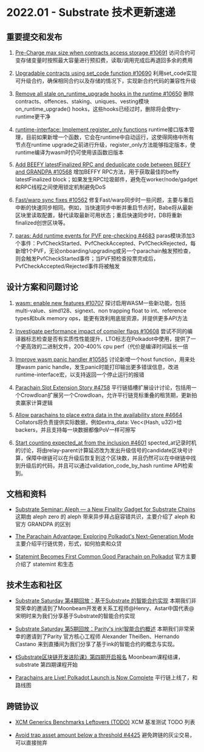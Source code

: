 # 2022.01 - Substrate 技术更新速递

## 重要提交和发布

1. [Pre-Charge max size when contracts access storage #10691](https://github.com/paritytech/substrate/pull/10691) 访问合约可变存储变量时按照最大容量进行预扣费，读取/调用完成后再退回多余的费用  

2. [Upgradable contracts using set_code function #10690](https://github.com/paritytech/substrate/pull/10690) 利用set_code实现可升级合约，确保相同合约以及存储的情况下，实现新合约代码的兼容性升级  

3. [Remove all stale on_runtime_upgrade hooks in the runtime #10650](https://github.com/paritytech/substrate/pull/10650) 删除contracts、offences、staking、uniques、vesting模块on_runtime_upgrade() hooks，这些hooks已经过时，删除将会使try-runtime更干净

4. [runtime-interface: Implement register_only functions](https://github.com/paritytech/substrate/pull/10640) runtime接口版本管理，目前如果新增一个函数，它会在runtime中自动运行，这使得网络中所有节点在runtime upgrade之前进行升级，register_only方法能够指定版本，使runtime编译为wasm时仍可使用该函数旧版本

5. [Add BEEFY latestFinalized RPC and deduplicate code between BEEFY and GRANDPA #10568](https://github.com/paritytech/substrate/pull/10568) 增加BEFFY RPC方法，用于获取最佳的beffy latestFinalized block；如果发生RPC垃圾邮件，避免在worker/node/gadget和RPC线程之间使用锁定机制避免DoS

6. [Fast/warp sync fixes #10562](https://github.com/paritytech/substrate/pull/10562) 修复Fast/warp同步时一些问题，主要与重启中断的快速同步相同。例如，当快速同步中断并重启节点时，Babe将从最新区块里读取配置，替代读取最新可用状态；重启快速同步时，DB将重新finalized创世区块等。

7. [paras: Add runtime events for PVF pre-checking #4683](https://github.com/paritytech/polkadot/pull/4683) paras模块添加3个事件：PvfCheckStarted、PvfCheckAccepted、PvfCheckRejected，每新增1个PVF，无论onboarding/upgrading或另一个parachain触发预检查，则会触发PvfCheckStarted事件；当PVF预检查投票完成后，PvfCheckAccepted/Rejected事件将被触发  

## 设计方案和问题讨论

1. [wasm: enable new features #10707](https://github.com/paritytech/substrate/issues/10707) 探讨启用WASM一些新功能，包括multi-value、simd128、signext、non trapping float to int、reference types和bulk memory ops，能更有效利用底层资源，并提供更多API方法

2. [Investigate performance impact of compiler flags #10608](https://github.com/paritytech/substrate/issues/10608) 尝试不同的编译器标志检查是否有实质性性能提升，LTO标志在Polkadot中使用，提供了一个更高效的二进制文件，200-400% cpu perf（代价是编译时间延长一倍

3. [Improve wasm panic handler #10585](https://github.com/paritytech/substrate/issues/10585) 讨论新增一个host function，用来处理wasm panic handle，发生panic时能打印输出更多错误信息，改进runtime-interface宏，以支持返回一个停止运行的报错

4. [Parachain Slot Extension Story #4758](https://github.com/paritytech/polkadot/issues/4758) 平行链插槽扩展设计讨论，包括用一个Crowdloan扩展另一个Crowdloan，允许平行链竞标重叠的租赁期，更新拍卖赢家计算逻辑

5. [Allow parachains to place extra data in the availability store #4664](https://github.com/paritytech/polkadot/issues/4664) Collators将负责提供实际数据，例如extra_data: Vec<(Hash, u32)>给backers，并且支持每一块数据都像PoV一样可擦写

6. [Start counting expected_at from the inclusion #4601](https://github.com/paritytech/polkadot/issues/4601) spected_at记录时机的讨论，将由relay-parent计算延迟改为发出升级信号的candidate区块号计算，保障中继链可以在升级后恢复到这个区块数，并且仍然可以在中继链中找到升级后的代码，并且可以通过validation_code_by_hash runtime API检索到。  

## 文档和资料

* [Substrate Seminar: Aleph — a New Finality Gadget for Substrate Chains](https://www.youtube.com/watch?v=jIy0gzTLBus)  这期由 aleph zero 的 aleph 带来异步拜占庭容错共识，主要介绍了 aleph 和官方 GRANDPA 的区别

* [The Parachain Advantage: Exploring Polkadot's Next-Generation Mode](https://polkadot.network/blog/the-parachain-advantage-exploring-polkadots-next-generation-model/)  主要介绍平行链优势，形式，如何拍卖和众贷


* [Statemint Becomes First Common Good Parachain on Polkadot](https://polkadot.network/blog/statemint-becomes-first-common-good-parachain-on-polkadot/) 官方主要介绍了 statemint 和生态


## 技术生态和社区

* [Substrate Saturday 第4期回放：基于Substrate 的智能合约实现](https://mp.weixin.qq.com/s/b67vKj09aaTvdFqS456-lg) 本期我们非常荣幸的邀请到了Moonbeam开发者关系工程师@Henry、Astar中国代表@宋明时来为我们分享基于Substrate的智能合约实现

* [Substrate Saturday 第5期回放：Parity's ink!智能合约概述](https://mp.weixin.qq.com/s/Fxf8bda2siWOdSR89Bu0tg) 本期我们非常荣幸的邀请到了Parity 官方核心工程师 Alexander Theißen、Hernando Castano 来到直播间为我们分享了基于ink的智能合约的概念与实现。

* [《Substrate区块链开发进阶课》第四期开启报名](https://mp.weixin.qq.com/s/OAOLuSQwgppm2VtBZv9veA) Moonbeam课程结课，substrate 第四期课程开始

* [Parachains are Live! Polkadot Launch is Now Complete](https://polkadot.network/blog/parachains-are-live-polkadot-launch-is-now-complete/) 平行链上线了，和路线图


## 跨链协议

* [XCM Generics Benchmarks Leftovers (TODO)](https://github.com/paritytech/polkadot/issues/4426) XCM 基准测试 TODO 列表

* [Avoid trap asset amount below a threshold #4425](https://github.com/paritytech/polkadot/issues/4425) 避免跨链的灰尘交易，可以直接抛弃

